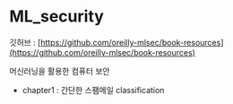 # ML_security

깃허브 : [https://github.com/oreilly-mlsec/book-resources](https://github.com/oreilly-mlsec/book-resources)

머신러닝을 활용한 컴퓨터 보안

- chapter1 : 간단한 스팸메일 classification
